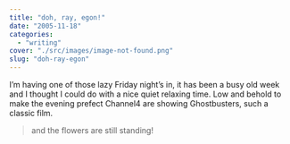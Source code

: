 ```yaml
---
title: "doh, ray, egon!"
date: "2005-11-18"
categories: 
  - "writing"
cover: "./src/images/image-not-found.png"
slug: "doh-ray-egon"
---
```


I’m having one of those lazy Friday night’s in, it has been a busy old week and I thought I could do with a nice quiet relaxing time. Low and behold to make the evening prefect Channel4 are showing Ghostbusters, such a classic film.

> and the flowers are still standing!
